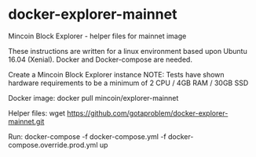 # docker-explorer-mainnet
Mincoin Block Explorer - helper files for mainnet image

These instructions are written for a linux environment based upon Ubuntu 16.04 (Xenial). Docker and Docker-compose are needed.

Create a Mincoin Block Explorer instance
NOTE: Tests have shown hardware requirements to be a minimum of 2 CPU / 4GB RAM / 30GB SSD

Docker image:
    docker pull mincoin/explorer-mainnet
    
Helper files:
    wget https://github.com/gotaproblem/docker-explorer-mainnet.git
    
Run:
    docker-compose -f docker-compose.yml -f docker-compose.override.prod.yml up
